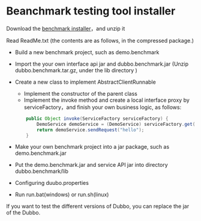 # Beanchmark testing tool installer

Download the [benchmark installer](http://code.alibabatech.com/wiki/download/attachments/7669075/dubbo.benchmark-2.0.14.tar.gz)，and unzip it 

Read ReadMe.txt (the contents are as follows, in the compressed package.)

* Build a new benchmark project, such as demo.benchmark 

* Import the your own interface api jar and dubbo.benchmark.jar (Unzip dubbo.benchmark.tar.gz, under the lib directory )

* Create a new class to implement AbstractClientRunnable

    * Implement the constructor of the parent class 
    * Implement the invoke method and create a local interface proxy by serviceFactory，and finish your own business logic, as follows:

    ```java
        public Object invoke(ServiceFactory serviceFactory) {
            DemoService demoService = (DemoService) serviceFactory.get(DemoService.class);
            return demoService.sendRequest("hello");
        }
    ```

* Make your own benchmark project into a jar package, such as demo.benchmark.jar 

* Put the demo.benchmark.jar and service API jar into directory dubbo.benchmark/lib

* Configuring duubo.properties

* Run run.bat(windows) or run.sh(linux)

If you want to test the different versions of Dubbo, you can replace the jar of the Dubbo. 

